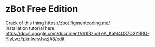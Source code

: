 # zBot Free Edition

Crack of this thing https://zbot.figmentcoding.me/ \
Installation tutorial here https://docs.google.com/document/d/1IRznoLeA_KaN4Q37O3YRRQ-YlyLwzFpknIwryJwzjA8/edit
